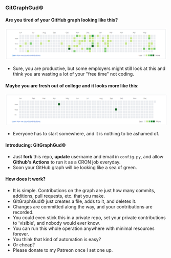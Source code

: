 ### GitGraphGud&copy;

#### Are you tired of your GitHub graph looking like this?

![alt text](./medium.png)

- Sure, you are productive, but some employers might still look at this and think you are wasting a lot of your "free time" not coding.

#### Maybe you are fresh out of college and it looks more like this:

![alt text](./low.png)

- Everyone has to start somewhere, and it is nothing to be ashamed of.

#### Introducing: GitGraphGud&copy;

- Just **fork** this repo, **update** username and email in `config.py`, and allow **Github's Actions** to run it as a CRON job everyday.
- Soon your GitHub graph will be looking like a sea of green.

#### How does it work?

- It is simple. Contributions on the graph are just how many commits, additions, pull requests, etc. that you make.
- GitGraphGud&copy; just creates a file, adds to it, and deletes it.
- Changes are committed along the way, and your contributions are recorded.
- You could even stick this in a private repo, set your private contributions to 'visible', and nobody would ever know.
- You can run this whole operation anywhere with minimal resources forever.
- You think that kind of automation is easy?
- Or cheap?
- Please donate to my Patreon once I set one up.
